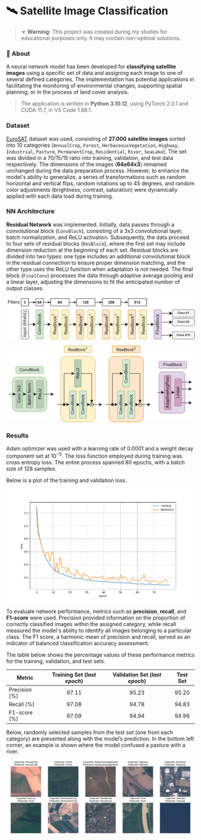 # 🛰️ Satellite Image Classification

> ☣ **Warning:** This project was created during my studies for educational purposes only. It may contain non-optimal solutions.

### 📑 About

A neural network model has been developed for **classifying satellite images** using a specific set of data and assigning each image to one of several defined categories. The implementation has potential applications in facilitating the monitoring of environmental changes, supporting spatial planning, or in the process of land cover analysis.


> The application is written in **Python 3.10.12**, using PyTorch 2.0.1 and CUDA 11.7, in VS Code 1.88.1.

### Dataset

[EuroSAT](https://zenodo.org/record/7711810#.ZAm3k-zMKEA) dataset was used, consisting of **27.000 satellite images** sorted into 10 categories (`AnnualCrop`, `Forest`, `HerbaceousVegetation`, `Highway`, `Industrial`, `Pasture`, `PermanentCrop`, `Residential`, `River`, `SeaLake`). The set was divided in a 70/15/15 ratio into training, validation, and test data respectively. The dimensions of the images (**64x64x3**) remained unchanged during the data preparation process. However, to enhance the model's ability to generalize, a series of transformations such as random horizontal and vertical flips, random rotations up to 45 degrees, and random color adjustments (brightness, contrast, saturation) were dynamically applied with each data load during training.

### NN Architecture

**Residual Network** was implemented. Initially, data passes through a convolutional block (`ConvBlock`), consisting of a 3x3 convolutional layer, batch normalization, and ReLU activation. Subsequently, the data proceed to four sets of residual blocks (`ResBlock`), where the first set may include dimension reduction at the beginning of each set. Residual blocks are divided into two types: one type includes an additional convolutional block in the residual connection to ensure proper dimension matching, and the other type uses the ReLU function when adaptation is not needed. The final block (`FinalConv`) processes the data through adaptive average pooling and a linear layer, adjusting the dimensions to fit the anticipated number of output classes.

<p align="center">
  <img src="_readme-img/1-arch_part1.png?raw=true" alt="Main architecture">
</p>

<p align="center">
  <img src="_readme-img/2-arch_part2.png?raw=true" alt="Components of the architecture">
</p>

### Results 

Adam optimizer was used with a learning rate of $0.0001$ and a weight decay component set at $10^{-5}$. The loss function employed during training was cross entropy loss. The entire process spanned $80$ epochs, with a batch size of $128$ samples. 

Below is a plot of the training and validation loss.

<p align="center">
  <img src="_readme-img/3-plots_loss.png?raw=true" width=600 alt="Loss plot">
</p>

To evaluate network performance, metrics such as **precision**, **recall**, and **F1-score** were used. Precision provided information on the proportion of correctly classified images within the assigned category, while recall measured the model's ability to identify all images belonging to a particular class. The F1 score, a harmonic mean of precision and recall, served as an indicator of balanced classification accuracy assessment.

The table below shows the percentage values of these performance metrics for the training, validation, and test sets.

|Metric|Training Set (*last epoch*)|Validation Set (*last epoch*)|Test Set|
|---------|:-----:|:-----:|:-----:|
|Precision [%]|97.11|95.23|95.20|
|Recall [%]|97.08|94.78|94.83|
|F1-score [%]|97.09|94.94|94.96|

Below, randomly selected samples from the test set (one from each category) are presented along with the model’s prediction. In the bottom left corner, an example is shown where the model confused a pasture with a river.

<p align="center">
  <img src="_readme-img/4-results.png?raw=true" alt="Examples">
</p>

